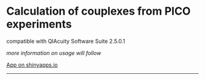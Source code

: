 # Calculation of couplexes from PICO experiments

compatible with QIAcuity Software Suite 2.5.0.1

*more information on usage will follow*

[App on shinyapps.io](https://thundert.shinyapps.io/calculate_couplexes/)


---



<!-- (re)deploying the app

```powershell
rsconnect deploy shiny C:\Users\tl100\PycharmProjects\shiny_amulator --name thundert --title calculate_couplexes
``` -->

<!-- rename git repository
* disconnect from remote ```git remote rm origin```
* add the new remote branch ```git remote add origin https://github.com/LangeTo/calculations-pico.git```
* then set upstream branch ```git push --set-upstream origin master``` -->